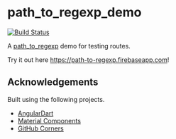 # path\_to\_regexp\_demo

[![Build Status][travis-badge]][travis]

A [path\_to\_regexp][path-to-regexp] demo for testing routes.

Try it out here https://path-to-regexp.firebaseapp.com!

## Acknowledgements

Built using the following projects.

  * [AngularDart][angular]
  * [Material Components][angular-components]
  * [GitHub Corners][github-corners]

[angular]: https://github.com/dart-lang/angular
[angular-components]: https://github.com/dart-lang/angular_components
[github-corners]: https://github.com/tholman/github-corners
[path-to-regexp]: https://github.com/leonsenft/path_to_regexp
[travis]: https://travis-ci.com/leonsenft/path_to_regexp_demo
[travis-badge]: https://travis-ci.com/leonsenft/path_to_regexp_demo.svg?branch=master
